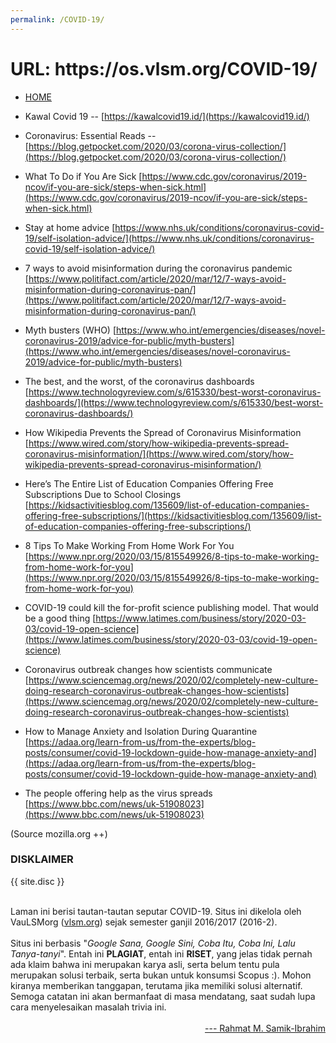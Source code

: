 ```yaml
---
permalink: /COVID-19/
---
```


<h1>URL: https://os.vlsm.org/COVID-19/</h1>

* [HOME](../)

* Kawal Covid 19 -- 
  [https://kawalcovid19.id/](https://kawalcovid19.id/)

* Coronavirus: Essential Reads --
  [https://blog.getpocket.com/2020/03/corona-virus-collection/](https://blog.getpocket.com/2020/03/corona-virus-collection/)

* What To Do if You Are Sick
  [https://www.cdc.gov/coronavirus/2019-ncov/if-you-are-sick/steps-when-sick.html](https://www.cdc.gov/coronavirus/2019-ncov/if-you-are-sick/steps-when-sick.html)

* Stay at home advice
  [https://www.nhs.uk/conditions/coronavirus-covid-19/self-isolation-advice/](https://www.nhs.uk/conditions/coronavirus-covid-19/self-isolation-advice/)

* 7 ways to avoid misinformation during the coronavirus pandemic
  [https://www.politifact.com/article/2020/mar/12/7-ways-avoid-misinformation-during-coronavirus-pan/](https://www.politifact.com/article/2020/mar/12/7-ways-avoid-misinformation-during-coronavirus-pan/)

* Myth busters (WHO)
  [https://www.who.int/emergencies/diseases/novel-coronavirus-2019/advice-for-public/myth-busters](https://www.who.int/emergencies/diseases/novel-coronavirus-2019/advice-for-public/myth-busters)

* The best, and the worst, of the coronavirus dashboards
  [https://www.technologyreview.com/s/615330/best-worst-coronavirus-dashboards/](https://www.technologyreview.com/s/615330/best-worst-coronavirus-dashboards/)

* How Wikipedia Prevents the Spread of Coronavirus Misinformation
  [https://www.wired.com/story/how-wikipedia-prevents-spread-coronavirus-misinformation/](https://www.wired.com/story/how-wikipedia-prevents-spread-coronavirus-misinformation/)

* Here’s The Entire List of Education Companies Offering Free Subscriptions Due to School Closings
  [https://kidsactivitiesblog.com/135609/list-of-education-companies-offering-free-subscriptions/](https://kidsactivitiesblog.com/135609/list-of-education-companies-offering-free-subscriptions/)

* 8 Tips To Make Working From Home Work For You
  [https://www.npr.org/2020/03/15/815549926/8-tips-to-make-working-from-home-work-for-you](https://www.npr.org/2020/03/15/815549926/8-tips-to-make-working-from-home-work-for-you)

* COVID-19 could kill the for-profit science publishing model. That would be a good thing
  [https://www.latimes.com/business/story/2020-03-03/covid-19-open-science](https://www.latimes.com/business/story/2020-03-03/covid-19-open-science)

* Coronavirus outbreak changes how scientists communicate
  [https://www.sciencemag.org/news/2020/02/completely-new-culture-doing-research-coronavirus-outbreak-changes-how-scientists](https://www.sciencemag.org/news/2020/02/completely-new-culture-doing-research-coronavirus-outbreak-changes-how-scientists)

* How to Manage Anxiety and Isolation During Quarantine 
  [https://adaa.org/learn-from-us/from-the-experts/blog-posts/consumer/covid-19-lockdown-guide-how-manage-anxiety-and](https://adaa.org/learn-from-us/from-the-experts/blog-posts/consumer/covid-19-lockdown-guide-how-manage-anxiety-and)

* The people offering help as the virus spreads
  [https://www.bbc.com/news/uk-51908023](https://www.bbc.com/news/uk-51908023)

(Source mozilla.org ++)

<h3>DISKLAIMER</h3>

{{ site.disc }}

<br>
Laman ini berisi tautan-tautan seputar COVID-19.
Situs ini dikelola oleh VauLSMorg (<a href="https://vlsm.org/">vlsm.org</a>) 
sejak semester ganjil 2016/2017 (2016-2).<br><br>
Situs ini berbasis 
"<i>Google Sana, Google Sini, Coba Itu, Coba Ini, Lalu Tanya-tanyi</i>". 
Entah ini <b>PLAGIAT</b>, entah ini <b>RISET</b>, 
yang jelas tidak pernah ada klaim bahwa ini merupakan karya asli, 
serta belum tentu pula merupakan solusi terbaik, 
serta bukan untuk konsumsi Scopus :).
Mohon kiranya memberikan tanggapan,
terutama jika memiliki solusi alternatif.
Semoga catatan ini akan bermanfaat di masa mendatang,
saat sudah lupa cara menyelesaikan masalah trivia ini.<br><br>
<div style="text-align: right;">
<a href="http://rahmatm.samik-ibrahim.vlsm.org/">--- Rahmat M. Samik-Ibrahim</a><br></div>
<br>

